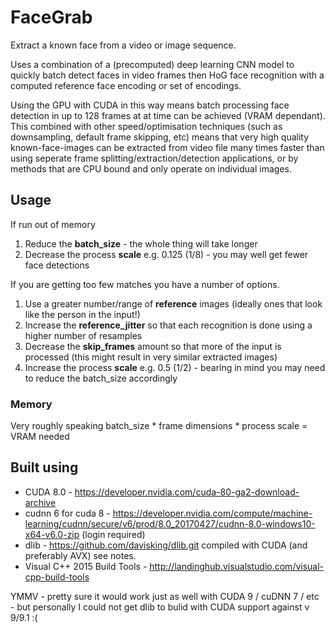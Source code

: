 # FaceGrab

Extract a known face from a video or image sequence.

Uses a combination of a (precomputed) deep learning CNN model to quickly batch detect faces
in video frames then HoG face recognition with a computed reference face encoding or set of encodings.

Using the GPU with CUDA in this way means batch processing face detection in up to 128 frames
at at time can be achieved (VRAM dependant). This combined with other speed/optimisation techniques
(such as downsampling, default frame skipping, etc) means that very high quality
known-face-images can be extracted from video file many times faster than using seperate
frame splitting/extraction/detection applications, or by methods that are CPU bound and only operate on individual images.

## Usage

If run out of memory

1. Reduce the **batch_size**  - the whole thing will take longer
2. Decrease the process **scale**  e.g. 0.125 (1/8) - you may well get fewer face detections

If you are getting too few matches you have a number of options.

1. Use a greater number/range of **reference** images (ideally ones that look like the person in the input!) 
2. Increase the **reference_jitter** so that each recognition is done using a higher number of resamples
3. Decrease the **skip_frames** amount so that more of the input is processed (this might result in very similar extracted images)
4. Increase the process **scale** e.g. 0.5 (1/2) - bearing in mind you may need to reduce the batch_size accordingly

### Memory  

Very roughly speaking batch_size * frame dimensions * process scale = VRAM needed


## Built using

- CUDA 8.0 - https://developer.nvidia.com/cuda-80-ga2-download-archive
- cudnn 6 for cuda 8 - https://developer.nvidia.com/compute/machine-learning/cudnn/secure/v6/prod/8.0_20170427/cudnn-8.0-windows10-x64-v6.0-zip (login required)
- dlib - https://github.com/davisking/dlib.git compiled with CUDA (and preferably AVX) see notes.
- Visual C++ 2015 Build Tools - http://landinghub.visualstudio.com/visual-cpp-build-tools

YMMV - pretty sure it would work just as well with CUDA 9 / cuDNN 7 / etc - but personally I could not get dlib to bulid with CUDA support against v 9/9.1 :(
